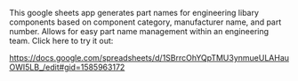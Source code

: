 This google sheets app generates part names for engineering libary components based on component category, manufacturer name, and part number. Allows for easy part name management within an engineering team. Click here to try it out:

https://docs.google.com/spreadsheets/d/1SBrrcOhYQpTMU3ynmueULAHauOWI5LB_/edit#gid=1585963172
